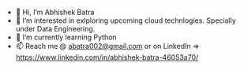 - 👋 Hi, I’m Abhishek Batra
- 👀 I’m interested in exlploring upcoming cloud technlogies. Specially under Data Engineering.
- 🌱 I’m currently learning Python
- 📫 Reach me @ abatra002@gmail.com or on LinkedIn => https://www.linkedin.com/in/abhishek-batra-46053a70/

<!---
AbhishekBtra/AbhishekBtra is a ✨ special ✨ repository because its `README.md` (this file) appears on your GitHub profile.
You can click the Preview link to take a look at your changes.
--->
